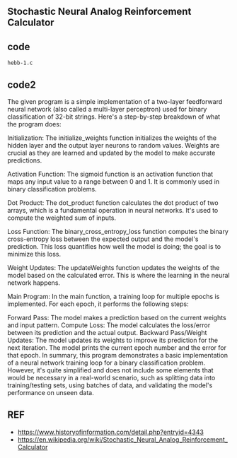 ## Stochastic Neural Analog Reinforcement Calculator



## code
`hebb-1.c`


## code2
The given program is a simple implementation of a two-layer feedforward neural network (also called a multi-layer perceptron) used for binary classification of 32-bit strings. Here's a step-by-step breakdown of what the program does:

Initialization: The initialize_weights function initializes the weights of the hidden layer and the output layer neurons to random values. Weights are crucial as they are learned and updated by the model to make accurate predictions.

Activation Function: The sigmoid function is an activation function that maps any input value to a range between 0 and 1. It is commonly used in binary classification problems.

Dot Product: The dot_product function calculates the dot product of two arrays, which is a fundamental operation in neural networks. It's used to compute the weighted sum of inputs.

Loss Function: The binary_cross_entropy_loss function computes the binary cross-entropy loss between the expected output and the model's prediction. This loss quantifies how well the model is doing; the goal is to minimize this loss.

Weight Updates: The updateWeights function updates the weights of the model based on the calculated error. This is where the learning in the neural network happens.

Main Program: In the main function, a training loop for multiple epochs is implemented. For each epoch, it performs the following steps:

Forward Pass: The model makes a prediction based on the current weights and input pattern.
Compute Loss: The model calculates the loss/error between its prediction and the actual output.
Backward Pass/Weight Updates: The model updates its weights to improve its prediction for the next iteration.
The model prints the current epoch number and the error for that epoch.
In summary, this program demonstrates a basic implementation of a neural network training loop for a binary classification problem. However, it's quite simplified and does not include some elements that would be necessary in a real-world scenario, such as splitting data into training/testing sets, using batches of data, and validating the model's performance on unseen data.

## REF
- https://www.historyofinformation.com/detail.php?entryid=4343
- https://en.wikipedia.org/wiki/Stochastic_Neural_Analog_Reinforcement_Calculator

